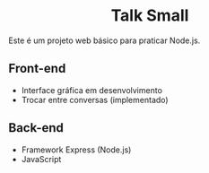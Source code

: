 <h1 align="center">Talk Small</h1>

Este é um projeto web básico para praticar Node.js.

## Front-end
- Interface gráfica em desenvolvimento
- Trocar entre conversas (implementado)

## Back-end
- Framework Express (Node.js)
- JavaScript

